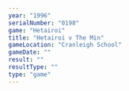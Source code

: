 ```yaml
---
year: "1996"
serialNumber: "0198" 
game: "Hetairoi"
title: "Hetairoi v The Min"
gameLocation: "Cranleigh School"
gameDate: ""
result: ""
resultType: ""
type: "game"
---
```

